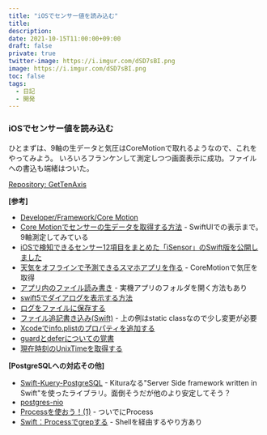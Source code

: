```yaml
---
title: "iOSでセンサー値を読み込む"
title: 
description: 
date: 2021-10-15T11:00:00+09:00
draft: false
private: true
twitter-image: https://i.imgur.com/dSD7sBI.png
image: https://i.imgur.com/dSD7sBI.png
toc: false
tags:
  - 日記
  - 開発
---
```


### iOSでセンサー値を読み込む

ひとまずは、9軸の生データと気圧はCoreMotionで取れるようなので、これをやってみよう。
いろいろフランケンして測定しつつ画面表示に成功。ファイルへの書込も端緒はついた。

[Repository: GetTenAxis](https://github.com/linquanstudio/apple/tree/main/GetTenAxis)

__[参考]__
* [Developer/Framework/Core Motion](https://developer.apple.com/documentation/coremotion)
* [Core Motionでセンサーの生データを取得する方法](https://yukblog.net/core-motion-naked/) - SwiftUIでの表示まで。9軸測定してみている
* [iOSで検知できるセンサー12項目をまとめた「iSensor」のSwift版を公開しました](https://koogawa.hateblo.jp/entry/2016/04/30/080000)
* [天気をオフラインで予測できるスマホアプリを作る](https://qiita.com/tsuboyan_rirex5/items/06079f07af637f9867ad) - CoreMotionで気圧を取得
* [アプリ内のファイル読み書き](https://capibara1969.com/2836/) - 実機アプリのフォルダを開く方法もあり
* [swift5でダイアログを表示する方法](https://qiita.com/kaneko77/items/010c3836a1a063ad015e)
* [ログをファイルに保存する](https://qiita.com/robotan0921/items/9ad7eff00b62f9de755f)
* [ファイル追記書き込み(Swift)](https://mike-neko.github.io/blog/outputstream/) - 上の例はstatic classなので少し変更が必要
* [Xcodeでinfo.plistのプロパティを追加する](https://komaji504.hateblo.jp/entry/2016/05/08/035924)
* [guardとdeferについての覚書](https://www.sirochro.com/note/swift-about-guard-defer/)
* [現在時刻のUnixTimeを取得する](https://blue-bear.jp/kb/swift-%E7%8F%BE%E5%9C%A8%E6%99%82%E5%88%BB%E3%81%AEunixtime%E3%82%92%E5%8F%96%E5%BE%97%E3%81%99%E3%82%8B/)

__[PostgreSQLへの対応その他]__
* [Swift-Kuery-PostgreSQL](https://github.com/Kitura/Swift-Kuery) - Kituraなる"Server Side framework written in Swift"を使ったライブラリ。面倒そうだが他のより安定してそう？
* [postgres-nio](https://github.com/vapor/postgres-nio)
* [Processを使おう！(1)](https://qiita.com/masakihori/items/0639526a3baf0d6cb621) - ついでにProcess
* [Swift：Processでgrepする](https://qiita.com/Kyome/items/e5cc5647fefdf14fd33f) - Shellを経由するやり方あり
